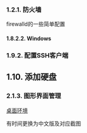 ### 1.2.1. 防火墙

firewalld的一些简单配置

#### 1.8.2.2. Windows

### 1.9.2. 配置SSH客户端

## 1.10. 添加硬盘

### 2.1.3. 图形界面管理

[桌面环境](https://www.server-world.info/en/note?os=CentOS_7&p=x)

有时间更换为中文版及对应截图


